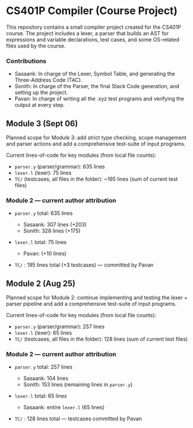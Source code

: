 # CS401P Compiler (Course Project)

This repository contains a small compiler project created for the CS401P course. The project includes a lexer, a parser that builds an AST for expressions and variable declarations, test cases, and some OS-related files used by the course.

### Contributions
- Sasaank: In charge of the Lexer, Symbol Table, and generating the Three-Address Code (TAC).
- Sonith: In charge of the Parser, the final Stack Code generation, and setting up the project.
- Pavan: In charge of writing all the .xyz test programs and verifying the output at every step.

## Module 3 (Sept 06)

Planned scope for Module 3: add strict type checking, scope management and parser actions and add a comprehensive test-suite of input programs.

Current lines-of-code for key modules (from local file counts):

- `parser.y` (parser/grammar): 635 lines
- `lexer.l` (lexer): 75 lines
- `TC/` (testcases, all files in the folder): ~195 lines (sum of current test files)

### Module 2 — current author attribution

- `parser.y` total: 635 lines
	- Sasaank: 307 lines (+203)
	- Sonith: 328 lines (+175)

- `lexer.l` total: 75 lines
	- Pavan: (+10 lines)

- `TC/` : 195 lines total (+3 testcases) — committed by Pavan


## Module 2 (Aug 25)

Planned scope for Module 2: continue implementing and testing the lexer + parser pipeline and add a comprehensive test-suite of input programs.

Current lines-of-code for key modules (from local file counts):

- `parser.y` (parser/grammar): 257 lines
- `lexer.l` (lexer): 65 lines
- `TC/` (testcases, all files in the folder): 128 lines (sum of current test files)

### Module 2 — current author attribution

- `parser.y` total: 257 lines
	- Sasaank: 104 lines
	- Sonith: 153 lines (remaining lines in `parser.y`)

- `lexer.l` total: 65 lines
	- Sasaank: entire `lexer.l` (65 lines)

- `TC/` : 128 lines total — testcases committed by Pavan


